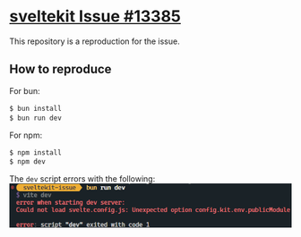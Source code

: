 # [sveltekit Issue #13385](https://github.com/sveltejs/kit/issues/13385)
This repository is a reproduction for the issue.

## How to reproduce
For bun:
```sh
$ bun install
$ bun run dev
```
For npm:
```sh
$ npm install
$ npm dev
```
The `dev` script errors with the following:
![command erroring with "Could not load svelte.config.js: Unexpected option config.kit.env.publicModule"](imgs/bun-run-dev-error-1.png)
